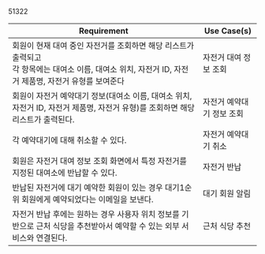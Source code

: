 51322



|Requirement|Use Case(s)|
|------|---|
|회원이 현재 대여 중인 자전거를 조회하면 해당 리스트가 출력되고<br> 각 항목에는 대여소 이름, 대여소 위치, 자전거 ID, 자전거 제품명, 자전거 유형를 보여준다|자전거 대여 정보 조회|
|회원이 자전거 예약대기 정보(대여소 이름, 대여소 위치, 자전거 ID, 자전거 제품명, 자전거 유형)를 조회하면 해당 리스트가 출력된다.| 자전거 예약대기 정보 조회|
|각 예약대기에 대해 취소할 수 있다.| 자전거 예약대기 취소|
|회원은 자전거 대여 정보 조회 화면에서 특정 자전거를 지정된 대여소에 반납할 수 있다. | 자전거 반납 |
|반납된 자전거에 대기 예약한 회원이 있는 경우 대기1순위 회원에게 예약되었다는 이메일을 보낸다.| 대기 회원 알림|
| 자전거 반납 후에는 원하는 경우 사용자 위치 정보를 기반으로 근처 식당을 추천받아서 예약할 수 있는 외부 서비스와 연결된다. | 근처 식당 추천 |

